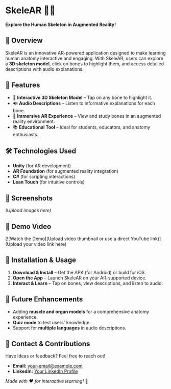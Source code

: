 # SkeleAR 🦴📱

**Explore the Human Skeleton in Augmented Reality!**

## 📌 Overview
SkeleAR is an innovative AR-powered application designed to make learning human anatomy interactive and engaging. With SkeleAR, users can explore a **3D skeleton model**, click on bones to highlight them, and access detailed descriptions with audio explanations.

## 🎯 Features
- 🦴 **Interactive 3D Skeleton Model** – Tap on any bone to highlight it.
- 🔊 **Audio Descriptions** – Listen to informative explanations for each bone.
- 🎨 **Immersive AR Experience** – View and study bones in an augmented reality environment.
- 📚 **Educational Tool** – Ideal for students, educators, and anatomy enthusiasts.

## 🛠️ Technologies Used
- **Unity** (for AR development)
- **AR Foundation** (for augmented reality integration)
- **C#** (for scripting interactions)
- **Lean Touch** (for intuitive controls)

## 📸 Screenshots
*(Upload images here)*

## 🎥 Demo Video
[![Watch the Demo](Upload video thumbnail or use a direct YouTube link)](Upload your video link here)

## 📲 Installation & Usage
1. **Download & Install** – Get the APK (for Android) or build for iOS.
2. **Open the App** – Launch SkeleAR on your AR-supported device.
3. **Interact & Learn** – Tap on bones, view descriptions, and listen to audio.

## 🚀 Future Enhancements
- Adding **muscle and organ models** for a comprehensive anatomy experience.
- **Quiz mode** to test users' knowledge.
- Support for **multiple languages** in audio descriptions.

## 📩 Contact & Contributions
Have ideas or feedback? Feel free to reach out!
- **Email:** your-email@example.com
- **LinkedIn:** [Your LinkedIn Profile](https://linkedin.com/in/yourprofile)

*Made with ❤️ for interactive learning!* 🚀
